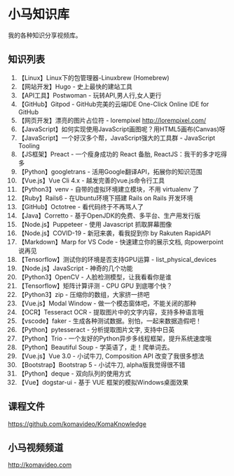 小马知识库
=========

我的各种知识分享视频库。

## 知识列表

01. 【Linux】Linux下的包管理器-Linuxbrew (Homebrew)
02. 【网站开发】Hugo - 史上最快的建站工具
03. 【API工具】Postwoman - 玩转API,男人行,女人更行
04. 【GitHub】Gitpod - GitHub完美的云端IDE One-Click Online IDE for GitHub
05. 【网页开发】漂亮的图片占位符 - lorempixel http://lorempixel.com/
06. 【JavaScript】如何实现使用JavaScript画图呢？用HTML5画布(Canvas)呀
07. 【JavaScript】一个好汉多个帮，JavaScript强大的工具群 - JavaScript Tooling
08. 【JS框架】Preact - 一个瘦身成功的 React 备胎, ReactJS：我干的多才吃得多
09. 【Python】googletrans - 活用Google翻译API，拓展你的知识范围
10. 【Vue.js】Vue Cli 4.x - 越发完善的vue.js命令行工具
11. 【Python3】venv - 自带的虚拟环境建立模块，不用 virtualenv 了
12. 【Ruby】Rails6 - 在Ubuntu环境下搭建 Rails on Rails 开发环境
13. 【GitHub】Octotree - 看代码终于不再骂人了
14. 【Java】Corretto - 基于OpenJDK的免费、多平台、生产用发行版
15. 【Node.js】Puppeteer - 使用 Javascript 抓取屏幕图像
16. 【Node.js】COVID-19 - 新冠来袭，看我捉到你 by Rakuten RapidAPI
17. 【Markdown】Marp for VS Code - 快速建立你的展示文档, 向powerpoint说再见
18. 【Tensorflow】测试你的环境是否支持GPU运算 - list_physical_devices
19. 【Node.js】JavaScript - 神奇的几个功能
20. 【Python3】OpenCV - 人脸检测模型，让我看看你是谁
21. 【Tensorflow】矩阵计算评测 - CPU GPU 到底哪个快？
22. 【Python3】zip - 压缩你的数组，大家挤一挤吧
23. 【Vue.js】Modal Window - 做一个模态窗体吧，不能关闭的那种
24. 【OCR】Tesseract OCR - 提取图片中的文字内容，支持多种语言哦
25. 【vscode】faker - 生成各种测试数据。别怕，一起来数据造假吧！
26. 【Python】pytesseract - 分析提取图片文字, 支持中日英
27. 【Python】Trio - 一个友好的Python异步多线程框架，提升系统速度哦
28. 【Python】Beautiful Soup - 学英语了，走！爬单词去。
29. 【Vue.js】Vue 3.0 - 小试牛刀, Composition API 改变了我很多想法
30. 【Bootstrap】Bootstrap 5 - 小试牛刀, alpha版我觉得很不错
31. 【Python】deque - 双向队列的使用方式
32. 【Vue】dogstar-ui - 基于 VUE 框架的模拟Windows桌面效果

## 课程文件

https://github.com/komavideo/KomaKnowledge

## 小马视频频道

http://komavideo.com
